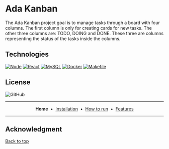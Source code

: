 # Ada Kanban

<!-- coloque aqui um logo grande do projeto -->

The Ada Kanban project goal is to manage tasks through a board with four columns. The first column is only for creating cards for new tasks. The other three columns are: TODO, DOING and DONE. These three are columns representing the status of the tasks inside the columns.

## Technologies

<!-- 
Para badges novos:
https://shields.io

Para ícones dos badges:
https://simpleicons.org/
-->

[![Node](https://img.shields.io/badge/Node.js-43853D?logo=node.js&logoColor=white)](https://nodejs.org/en)
[![React](https://img.shields.io/badge/React-20232A?logo=react&logoColor=61DAFB)](https://reactjs.org/)
[![MySQL](https://img.shields.io/badge/MySQL-4479A1.svg?logo=mysql&logoColor=white)](https://www.docker.com/)
[![Docker](https://img.shields.io/badge/docker-0db7ed.svg?logo=docker&logoColor=white)](https://www.docker.com/)
[![Makefile](https://img.shields.io/badge/Make-FF1E0D.svg?logo=gnu&logoColor=white)](https://www.gnu.org/software/make/manual/make.html)


## License

![GitHub](https://img.shields.io/github/license/konkah/ada_kanban)

---

<p align="center">
<b>Home</b>
&nbsp;&bull;&nbsp;
<a href="installation.md">Installation</a>
&nbsp;&bull;&nbsp;
<a href="how-to-run.md">How to run</a>
&nbsp;&bull;&nbsp;
<a href="features.md">Features</a>
</p>

---


## Acknowledgment

<!-- Session to thank people, Acknowledgment = Reconhecimento -->


[Back to top](#ada-kanban)
